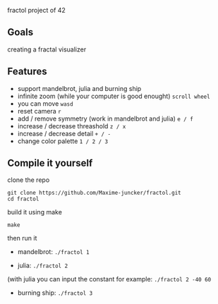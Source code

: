 fractol project of 42

## Goals
creating a fractal visualizer

## Features
- support mandelbrot, julia and burning ship
- infinite zoom (while your computer is good enought) `scroll wheel`
- you can move `wasd`
- reset camera `r`
- add / remove symmetry (work in mandelbrot and julia) `e / f`
- increase / decrease threashold `z / x`
- increase / decrease detail `+ / -`
- change color palette `1 / 2 / 3`

## Compile it yourself
clone the repo
```
git clone https://github.com/Maxime-juncker/fractol.git
cd fractol
```
build it using make
```
make
```
then run it

- mandelbrot: `./fractol 1`

- julia: `./fractol 2`

(with julia you can input the constant for example: `./fractol 2 -40 60`

- burning ship: `./fractol 3`
